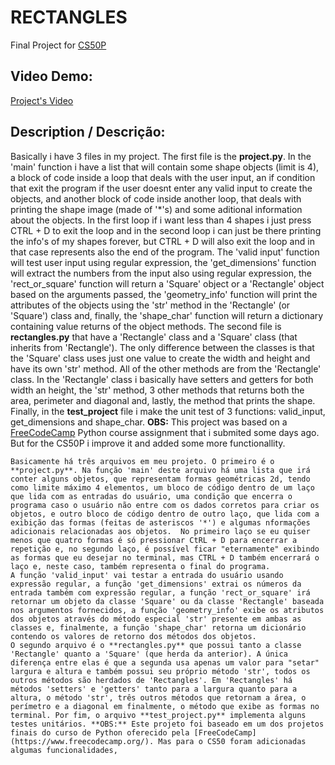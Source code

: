 # RECTANGLES
Final Project for [CS50P](https://cs50.harvard.edu/python/2022/)

## **Video Demo**:
[Project's Video](https://www.youtube.com/watch?v=HODJ91WuR5Q)

## **Description / Descrição**:
Basically i have 3 files in my project. The first file is the **project.py**. In the 'main' function i have a list that will contain some shape objects (limit is 4), a block of code inside a loop that deals with the user input, an if condition that exit the program if the user doesnt enter any valid input to create the objects, and another block of code inside another loop, that deals with printing the shape image (made of '*'s) and some aditional information about the objects. In the first loop if i want less than 4 shapes i just press CTRL + D to exit the loop and in the second loop i can just be there printing the info's of my shapes forever, but CTRL + D will also exit the loop and in that case represents also the end of the program. The 'valid input' function will test user input using regular expression, the 'get_dimensions' function will extract the numbers from the input also using regular expression, the 'rect_or_square' function will return a 'Square' object or a 'Rectangle' object based on the arguments passed, the 'geometry_info' function will print the attributes of the objects using the 'str' method in the 'Rectangle' (or 'Square') class and, finally, the 'shape_char' function will return a dictionary containing value returns of the object methods. The second file is **rectangles.py** that have a 'Rectangle' class and a 'Square' class (that inherits from 'Rectangle'). The only difference between the classes is that the 'Square' class uses just one value to create the width and height and have its own 'str' method. All of the other methods are from the 'Rectangle' class. In the 'Rectangle' class i basically have setters and getters for both width an height, the 'str' method, 3 other methods that returns both the area, perimeter and diagonal and, lastly, the method that prints the shape. Finally, in the **test_project** file i make the unit test of 3 functions: valid_input, get_dimensions and shape_char. **OBS:** This project was based on a [FreeCodeCamp](https://www.freecodecamp.org/) Python course assignment that i submited some days ago. But for the CS50P i improve it and added some more functionallity.

    Basicamente há três arquivos em meu projeto. O primeiro é o **project.py**. Na função 'main' deste arquivo há uma lista que irá conter alguns objetos, que representam formas geométricas 2d, tendo como limite máximo 4 elementos, um bloco de código dentro de um laço que lida com as entradas do usuário, uma condição que encerra o programa caso o usuário não entre com os dados corretos para criar os objetos, e outro bloco de código dentro de outro laço, que lida com a exibição das formas (feitas de asteriscos '*') e algumas nformações adicionais relacionadas aos objetos.  No primeiro laço se eu quiser menos que quatro formas é só pressionar CtRL + D para encerrar a repetição e, no segundo laço, é possível ficar "eternamente" exibindo as formas que eu desejar no terminal, mas CTRL + D também encerrará o laço e, neste caso, também representa o final do programa.
    A função 'valid_input' vai testar a entrada do usuário usando expressão regular, a função 'get_dimensions' extrai os números da entrada também com expressão regular, a função 'rect_or_square' irá retornar um objeto da classe 'Square' ou da classe 'Rectangle' baseada nos argumentos fornecidos, a função 'geometry_info' exibe os atributos dos objetos através do método especial 'str' presente em ambas as classes e, finalmente, a função 'shape_char' retorna um dicionário contendo os valores de retorno dos métodos dos objetos.
    O segundo arquivo é o **rectangles.py** que possui tanto a classe 'Rectangle' quanto a 'Square' (que herda da anterior). A única diferença entre elas é que a segunda usa apenas um valor para "setar" largura e altura e também possui seu próprio método 'str', todos os outros métodos são herdados de 'Rectangles'. Em 'Rectangles' há métodos 'setters' e 'getters' tanto para a largura quanto para a altura, o método 'str', três outros métodos que retornam a área, o perímetro e a diagonal em finalmente, o método que exibe as formas no terminal. Por fim, o arquivo **test_project.py** implementa alguns testes unitários. **OBS:** Este projeto foi baseado em um dos projetos finais do curso de Python oferecido pela [FreeCodeCamp](https://www.freecodecamp.org/). Mas para o CS50 foram adicionadas algumas funcionalidades,
